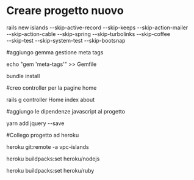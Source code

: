 # Creare progetto nuovo 
rails new islands --skip-active-record --skip-keeps --skip-action-mailer \
--skip-action-cable --skip-spring --skip-turbolinks  --skip-coffee \
--skip-test --skip-system-test --skip-bootsnap

#aggiungo gemma gestione meta tags

echo "gem 'meta-tags'" >> Gemfile

bundle install

#creo controller per la pagine home

rails g controller Home index about

#aggiungo le dipendenze javascript al progetto

yarn add jquery --save 



#Collego progetto ad heroku

heroku git:remote -a vpc-islands

heroku buildpacks:set heroku/nodejs

heroku buildpacks:set heroku/ruby

